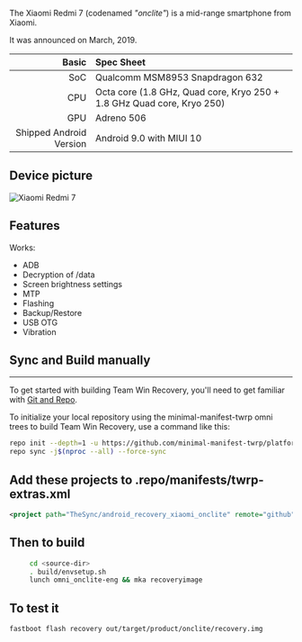 The Xiaomi Redmi 7 (codenamed _"onclite"_) is a mid-range smartphone from Xiaomi.

It was announced on March, 2019.

Basic | Spec Sheet
-------:|:-------------------------
SoC | Qualcomm MSM8953 Snapdragon 632
CPU | Octa core (1.8 GHz, Quad core, Kryo 250 + 1.8 GHz Quad core, Kryo 250)
GPU | Adreno 506
Shipped Android Version | Android 9.0 with MIUI 10

## Device picture

![Xiaomi Redmi 7](https://i.imgur.com/PjaQrqr.png "Xiaomi Redmi 7")

## Features

Works:
* ADB
* Decryption of /data
* Screen brightness settings
* MTP
* Flashing
* Backup/Restore
* USB OTG
* Vibration

## Sync and Build manually
---------------

To get started with building Team Win Recovery, you'll need to get
familiar with [Git and Repo](https://source.android.com/source/using-repo.html).

To initialize your local repository using the minimal-manifest-twrp omni trees to build Team Win Recovery, use a command like this:

```bash
repo init --depth=1 -u https://github.com/minimal-manifest-twrp/platform_manifest_twrp_omni.git -b twrp-9.0
repo sync -j$(nproc --all) --force-sync
```

## Add these projects to .repo/manifests/twrp-extras.xml
```xml
<project path="TheSync/android_recovery_xiaomi_onclite" remote="github" revision="android-9.0" />
```

## Then to build
```bash
     cd <source-dir>
     . build/envsetup.sh
     lunch omni_onclite-eng && mka recoveryimage
```

## To test it
```
fastboot flash recovery out/target/product/onclite/recovery.img
```
